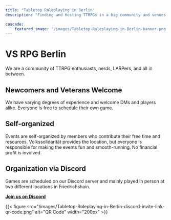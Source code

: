 ```yaml
---
title: "Tabletop Roleplaying in Berlin"
description: "Finding and Hosting TTRPGs in a big community and venues of Volkssolidarität"

cascade:
    featured_image: '/images/Tabletop-Roleplaying-in-Berlin-banner.png'
---
```


# VS RPG Berlin

We are a community of TTRPG enthusiasts, nerds, LARPers, and all in between.

## Newcomers and Veterans Welcome

We have varying degrees of experience and welcome DMs and players alike. Everyone is free to schedule their own game.

## Self-organized

Events are self-organized by members who contribute their free time and resources. Volkssolidarität provides the location, but everyone is responsible for making the events fun and smooth-running. No financial profit is involved.

## Organization via Discord

Games are scheduled on our Discord server and mainly played in person at two different locations in Friedrichshain.

**[Join us on Discord](https://discord.gg/WGgBGrP8pd)**

{{< figure src="/images/Tabletop-Roleplaying-in-Berlin-discord-invite-link-qr-code.png" alt="QR Code" width="200px" >}}
